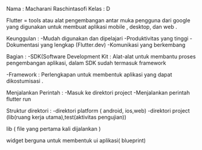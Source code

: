 Nama : Macharani Raschintasofi
Kelas : D

Flutter = tools atau alat pengembangan antar muka pengguna dari google yang digunakan untuk membuat aplikasi mobile , desktop, dan web .

Keunggulan :
-Mudah digunakan dan dipelajari
-Produktivitas yang tinggi
-Dokumentasi yang lengkap (Flutter.dev)
-Komunikasi yang berkembang

Bagian :
-SDK(Software Development Kit : Alat-alat untuk membantu proses pengembangan aplikasi, dalam SDK sudah termasuk framework

-Framework : Perlengkapan untuk membentuk aplikasi yang dapat dikostumisasi .

Menjalankan Perintah :
-Masuk ke direktori project
-Menjalankan perintah flutter run

Struktur direktori :
-direktori platform ( android, ios,web)
-direktori project (lib(ruang kerja utama),test(aktivitas pengujian))

lib ( file yang pertama kali dijalankan )

widget berguna untuk membentuk ui aplikasi( blueprint)
